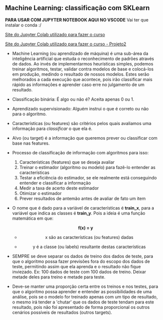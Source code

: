 <h2>Machine Learning: classificação com SKLearn</h2>

**PARA USAR COM JUPYTER NOTEBOOK AQUI NO VSCODE**
Vai ter que instalar o conda :/

<a href="https://colab.research.google.com/drive/1oKs1BMjDG6YlABzUkMTdmN8fYcQjPTBJ#scrollTo=6pbmk_0H7Qmx">Site do Jupyter Colab utilizado para fazer o curso</a>

<a href="https://colab.research.google.com/drive/11haygBLDGoOYd_u5PiwHJcWLjoLjith6?usp=sharing">Site do Jupyter Colab utilizado para fazer o curso - Projeto2</a>

* Machine Learning (ou aprendizado de máquina) é uma sub-área da inteligência artificial que estuda o reconhecimento de padrões através de dados. Ao invés de implementarmos heurísticas simples, podemos treinar algoritmos, testar, validar contra modelos de base e colocá-los em produção, medindo o resultado de nossos modelos. Estes serão melhorados a cada execução que acontece, pois irão classificar mais rápido as informações e aprender caso erre no julgamento de um resultado.

* Classificação binária: É algo ou não é? Aceita apenas 0 ou 1.

* Aprendizado supervisionado: Alguém instrui o que é correto ou não para o algoritmo.

* Características (ou features) são critérios pelos quais avaliamos uma informação para _classificar_ o que ela é.

* Alvo (ou target) é a informação que queremos prever ou classificar com base nas features.

* Processo de classificação de informação com algoritmos para isso:
    1. Características (features) que se deseja avaliar
    2. Treinar o estimador (algoritmo ou modelo) para fazê-lo entender as características
    3. Testar a eficiência do estimador, se ele realmente está conseguindo entender e classificar a informação
    4. Medir a taxa de acerto deste estimador
    5. Otimizar o estimador
    6. Prever resultados de antemão antes de avaliar de fato um item

* O nome que é dado para a variável de características é **train_x**, para a variável que indica as classes é **train_y**. Pois a ideia é uma função matemática em que:
    <p style="text-align: center; font-weight: bolder">f(x) = y</p>

    * <p style="text-align: center;"> x são as características (ou features) dadas</p>

    * <p style="text-align: center;">y é a classe (ou labels) resultante destas características</p>

* SEMPRE se deve separar os dados de treino dos dados de teste, para que o algoritmo possa fazer previsões fora do escopo dos dados de teste, permitindo assim que ela aprenda e o resultado não fique inviezado. Ex: 100 dados de teste com 100 dados de treino. Deixar metade deles para treino e metade para teste.

* Deve-se manter uma proporção certa entre os treinos e nos testes, para que o algoritmo possa aprender e entender as possibilidades de uma análise, pois se o modelo for treinado apenas com um tipo de resultado, o mesmo irá tender a 'chutar' que os dados de teste tendam para este resultado, pois não foi apresentado de forma proporcional os outros cenários possíveis de resultados (outros targets).